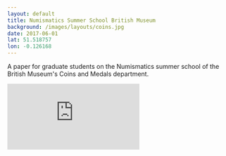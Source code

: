 ```yaml
---
layout: default
title: Numismatics Summer School British Museum
background: /images/layouts/coins.jpg
date: 2017-06-01
lat: 51.518757
lon: -0.126168
---
```


A paper for graduate students on the Numismatics summer school of the British Museum's Coins and Medals department.

<div class="embed-responsive embed-responsive-1by1 mb-3">
  <iframe src="https://docs.google.com/presentation/d/e/2PACX-1vTf-a1Xpu4pO9pqqF5kJjYgMv3SkKr8rfa_Rb05WxvqxPNriXyWDJaIBIY/embed?start=false&loop=false&delayms=3000" frameborder="0" class="embed-responsive-item" allowfullscreen="true" mozallowfullscreen="true" webkitallowfullscreen="true"></iframe>
</div>
